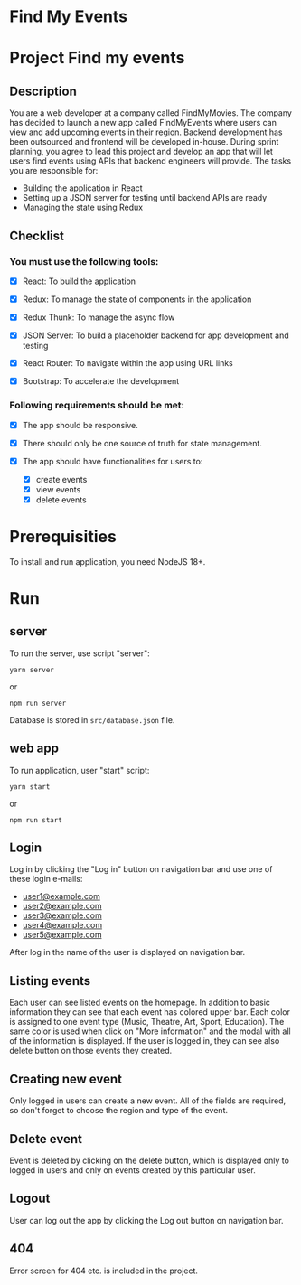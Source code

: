 # Find My Events

# Project Find my events

## Description

You are a web developer at a company called FindMyMovies. The company has
decided to launch a new app called FindMyEvents where users can view and add
upcoming events in their region. Backend development has been outsourced and
frontend will be developed in-house. During sprint planning, you agree to lead
this project and develop an app that will let users find events using APIs that
backend engineers will provide. The tasks you are responsible for:

- Building the application in React
- Setting up a JSON server for testing until backend APIs are ready
- Managing the state using Redux

## Checklist

### You must use the following tools:

- [x] React: To build the application

- [x] Redux: To manage the state of components in the application

- [x] Redux Thunk: To manage the async flow

- [x] JSON Server: To build a placeholder backend for app development and
      testing

- [x] React Router: To navigate within the app using URL links

- [x] Bootstrap: To accelerate the development

### Following requirements should be met:

- [x] The app should be responsive.

- [x] There should only be one source of truth for state management.

- [x] The app should have functionalities for users to:
  - [x] create events
  - [x] view events
  - [x] delete events

# Prerequisities

To install and run application, you need NodeJS 18+.

# Run

## server

To run the server, use script "server":

```
yarn server
```

or

```
npm run server
```

Database is stored in `src/database.json` file.

## web app

To run application, user "start" script:

```
yarn start
```

or

```
npm run start
```

## Login

Log in by clicking the "Log in" button on navigation bar and use one of these
login e-mails:

- user1@example.com
- user2@example.com
- user3@example.com
- user4@example.com
- user5@example.com

After log in the name of the user is displayed on navigation bar.

## Listing events

Each user can see listed events on the homepage. In addition to basic
information they can see that each event has colored upper bar. Each color is
assigned to one event type (Music, Theatre, Art, Sport, Education). The same
color is used when click on "More information" and the modal with all of the
information is displayed. If the user is logged in, they can see also delete
button on those events they created.

## Creating new event

Only logged in users can create a new event. All of the fields are required, so
don't forget to choose the region and type of the event.

## Delete event

Event is deleted by clicking on the delete button, which is displayed only to
logged in users and only on events created by this particular user.

## Logout

User can log out the app by clicking the Log out button on navigation bar.

## 404

Error screen for 404 etc. is included in the project.
